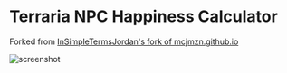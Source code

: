 # Terraria NPC Happiness Calculator
Forked from [InSimpleTermsJordan's fork of mcjmzn.github.io](https://github.com/InSimpleTermsJordan/mcjmzn.github.io)

![screenshot](https://i.imgur.com/aiPCI3C.png)

